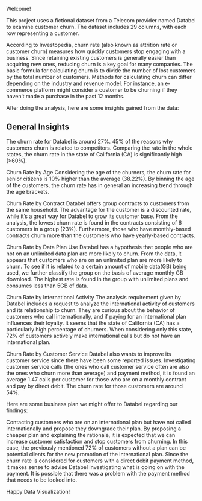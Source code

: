 Welcome!

This project uses a fictional dataset from a Telecom provider named Databel to examine customer churn. The dataset includes 29 columns, with each row representing a customer.

According to Investopedia, churn rate (also known as attrition rate or customer churn) measures how quickly customers stop engaging with a business. Since retaining existing customers is generally easier than acquiring new ones, reducing churn is a key goal for many companies. The basic formula for calculating churn is to divide the number of lost customers by the total number of customers. Methods for calculating churn can differ depending on the industry and revenue model. For instance, an e-commerce platform might consider a customer to be churning if they haven’t made a purchase in the past 12 months.

After doing the analysis, here are some insights gained from the data:

## General Insights ##  
The churn rate for Databel is around 27%. 45% of the reasons why customers churn is related to competitors. Comparing the rate in the whole states, the churn rate in the state of California (CA) is significantly high (>60%).

Churn Rate by Age Considering the age of the churners, the churn rate for senior citizens is 10% higher than the average (38.22%). By binning the age of the customers, the churn rate has in general an increasing trend through the age brackets.

Churn Rate by Contract Databel offers group contracts to customers from the same household. The advantage for the customer is a discounted rate, while it’s a great way for Databel to grow its customer base. From the analysis, the lowest churn rate is found in the contracts consisting of 6 customers in a group (23%). Furthermore, those who have monthly-based contracts churn more than the customers who have yearly-based contracts.

Churn Rate by Data Plan Use Databel has a hypothesis that people who are not on an unlimited data plan are more likely to churn. From the data, it appears that customers who are on an unlimited plan are more likely to churn. To see if it is related to a certain amount of mobile data(GB) being used, we further classify the group on the basis of average monthly GB download. The highest rate is found in the group with unlimited plans and consumes less than 5GB of data.

Churn Rate by International Activity The analysis requirement given by Databel includes a request to analyze the international activity of customers and its relationship to churn. They are curious about the behavior of customers who call internationally, and if paying for an international plan influences their loyalty. It seems that the state of California (CA) has a particularly high percentage of churners. When considering only this state, 72% of customers actively make international calls but do not have an international plan.

Churn Rate by Customer Service Databel also wants to improve its customer service since there have been some reported issues. Investigating customer service calls (the ones who call customer service often are also the ones who churn more than average) and payment method, it is found an average 1.47 calls per customer for those who are on a monthly contract and pay by direct debit. The churn rate for those customers are around 54%.

Here are some business plan we might offer to Databel regarding our findings:

Contacting customers who are on an international plan but have not called internationally and propose they downgrade their plan. By proposing a cheaper plan and explaining the rationale, it is expected that we can increase customer satisfaction and stop customers from churning. In this case, the previously mentioned 72% of customers without a plan can be potential clients for the new promotion of the international plan.
Since the churn rate is considered for customers with a direct debit payment method, it makes sense to advise Databel investigating what is going on with the payment. It is possible that there was a problem with the payment method that needs to be looked into.

Happy Data Visualization! 
